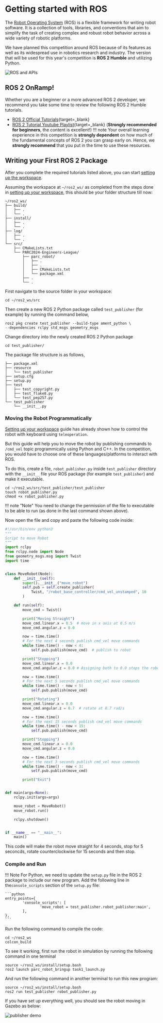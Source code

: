 # Getting started with ROS

The [Robot Operating System](https://www.ros.org/about-ros/) (ROS) is a flexible framework for writing robot software. It is a collection of tools, libraries, and conventions that aim to simplify the task of creating complex and robust robot behavior across a wide variety of robotic platforms.

We have planned this competition around ROS because of its features as well as its widespread use in robotics research and industry. The version that will be used for this year's competition is **ROS 2 Humble** and utilizing Python.

![ROS and APIs](assets/ros-apis.png)

## ROS 2 OnRamp!

Whether you are a beginner or a more advanced ROS 2 developer, we recommend you take some time to review the following ROS 2 Humble tutorials.

* [ROS 2 Official Tutorials](https://docs.ros.org/en/humble/Tutorials.html){target=_blank}
* [ROS 2 Tutorial Youtube Playlist](https://www.youtube.com/playlist?list=PLLSegLrePWgJudpPUof4-nVFHGkB62Izy){target=_blank}  (**Strongly recommended for beginners**, the content is excellent!)
!!! note
    Your overall learning experience in this competition is **strongly dependent** on how much of the fundamental concepts of ROS 2 you can grasp early on. Hence, we **strongly recommend** that you put in the time to use these resources.

<!-- - [ROS Tutorials](http://wiki.ros.org/ROS/Tutorials){target=_blank}  - Official ROS tutorials
- [ROS Tutorial YouTube Playlist](https://www.youtube.com/playlist?list=PLLSegLrePWgIbIrA4iehUQ-impvIXdd9Q){target=_blank}  - YouTube playlist of ROS tutorials. This is a good resource if you prefer to learn by watching videos

* [Chapter 5](http://wiki.ros.org/ROS/Tutorials/UnderstandingNodes) (ROS Nodes): *"This tutorial introduces ROS graph concepts and discusses the use of roscore, rosnode, and rosrun commandline tools"*
* [Chapter 6](http://wiki.ros.org/ROS/Tutorials/UnderstandingTopics) (ROS Topics): *"This tutorial introduces ROS topics as well as using the rostopic and rqt_plot commandline tools."*
* [Chapter 12](http://wiki.ros.org/ROS/Tutorials/WritingPublisherSubscriber%28python%29) (Writing simple publisher and subscriber in Python)
* Understand the [core tools provided by ROS](https://www.ros.org/core-components/), including RViz, rqt_graph, Gazebo, etc. -->


## Writing your First ROS 2 Package

After you complete the required tutorials listed above, you can start [setting up the workspace](../setting-up-your-workspace).

Assuming the workspace at `~/ros2_ws/` as completed from the steps done in [setting up your workspace](../setting-up-your-workspace),
this should be your folder structure till now:

```
~/ros2_ws/
├── build/
│   ├── .
│   └── .
├── install/
│   ├── .
│   └── .
├── log/
│   ├── .
│   └── .
└── src/
    ├── CMakeLists.txt
    └── PARC2024-Engineers-League/
        ├── parc_robot/
        │   ├── .
        │   ├── .
        │   ├── CMakeLists.txt
        │   └── package.xml
        ├── .
        └── .
```

<!-- First step is to create your solution folder in `~/ros2_ws/src/`, we can call it `parc_solutions` for instance. -->
<!-- ```shell -->
<!-- mkdir ~/ros2_ws/src/parc_solutions -->
<!-- ``` -->
<!-- Go inside the folder, -->
<!-- ```shell -->
<!-- cd ~/ros2_ws/src/parc_solutions -->
<!-- ``` -->

First navigate to the source folder in your workspace:
```shell
cd ~/ros2_ws/src
```

Then create a new ROS 2 Python package called `test_publisher` (for example) by running the command below,
```shell
ros2 pkg create test_publisher --build-type ament_python \
--dependencies rclpy std_msgs geometry_msgs
```

Change directory into the newly created ROS 2 Python package 

```shell
cd test_publisher/
```

The package file structure is as follows,

```
├── package.xml
├── resource
│   └── test_publisher
├── setup.cfg
├── setup.py
├── test
│   ├── test_copyright.py
│   ├── test_flake8.py
│   └── test_pep257.py
└── test_publisher
    └── __init__.py
```

### Moving the Robot Programmatically

[Setting up your workspace](../setting-up-your-workspace) guide has already shown how to control the robot with keyboard using `teleoperation`.

But this guide will help you to move the robot by publishing commands to `/cmd_vel` topic programmically using Python and C++. In the competition, you would have to choose one of these languages/platforms to interact with ROS.

To do this, create a file, `robot_publisher.py` inside `test_publisher` directory with the `__init__` file your ROS package (for example `test_publisher`) and make it executable.

```shell
cd ~/ros2_ws/src/test_publisher/test_publisher
touch robot_publisher.py
chmod +x robot_publisher.py
```

!!! note "Note"
    You need to change the permission of the file to executable to be able to run (as done in the last command shown above).

Now open the file and copy and paste the following code inside:

```python
#!/usr/bin/env python3
"""
Script to move Robot
"""
import rclpy
from rclpy.node import Node
from geometry_msgs.msg import Twist
import time


class MoveRobot(Node):
    def __init__(self):
        super().__init__("move_robot")
        self.pub = self.create_publisher(
            Twist, "/robot_base_controller/cmd_vel_unstamped", 10
        )

    def run(self):
        move_cmd = Twist()

        print("Moving Straight")
        move_cmd.linear.x = 0.5  # move in x axis at 0.5 m/s
        move_cmd.angular.z = 0.0

        now = time.time()
        # For the next 4 seconds publish cmd_vel move commands
        while time.time() - now < 4:
            self.pub.publish(move_cmd)  # publish to robot

        print("Stopping")
        move_cmd.linear.x = 0.0
        move_cmd.angular.z = 0.0 # Assigning both to 0.0 stops the robot

        now = time.time()
        # For the next 5 seconds publish cmd_vel move commands
        while time.time() - now < 5:
            self.pub.publish(move_cmd)

        print("Rotating")
        move_cmd.linear.x = 0.0
        move_cmd.angular.z = 0.7  # rotate at 0.7 rad/s

        now = time.time()
        # For the next 15 seconds publish cmd_vel move commands
        while time.time() - now < 15:
            self.pub.publish(move_cmd)

        print("Stopping")
        move_cmd.linear.x = 0.0
        move_cmd.angular.z = 0.0

        now = time.time()
        # For the next 3 seconds publish cmd_vel move commands
        while time.time() - now < 3:
            self.pub.publish(move_cmd)

        print("Exit")


def main(args=None):
    rclpy.init(args=args)

    move_robot = MoveRobot()
    move_robot.run()

    rclpy.shutdown()


if __name__ == "__main__":
    main()
```


This code will make the robot move straight for 4 seconds, stop for 5 seconcds, rotate counterclockwise for 15 seconds and then stop.

### Compile and Run

!!! Note 
    For Python, we need to update the `setup.py` file in the ROS 2 package to include our new program. Add the following line in the`console_scripts` section of the `setup.py` file:

    ```python
    entry_points={
            'console_scripts': [
                    'move_robot = test_publisher.robot_publisher:main',
            ],
    },
    ```

Run the following command to compile the code:

```shell
cd ~/ros2_ws
colcon_build
```

To see it working, first run the robot in simulation by running the following command in one terminal

```shell
source ~/ros2_ws/install/setup.bash
ros2 launch parc_robot_bringup task1_launch.py
```

And run the following command in another terminal to run this new program:

```shell
source ~/ros2_ws/install/setup.bash
ros2 run test_publisher robot_publisher.py
```

If you have set up everything well, you should see the robot moving in Gazebo as below:

![publisher demo](assets/getting_started_demo.gif)

<!-- ## Extra Resources

If you want to learn more about ROS, you can check out the following resources:

- [ROS Tutorials](http://wiki.ros.org/ROS/Tutorials){target=_blank}  - Official ROS tutorials
- [ROS Tutorial YouTube Playlist](https://www.youtube.com/playlist?list=PLLSegLrePWgIbIrA4iehUQ-impvIXdd9Q){target=_blank}  - YouTube playlist of ROS tutorials. This is a good resource if you prefer to learn by watching videos. -->
